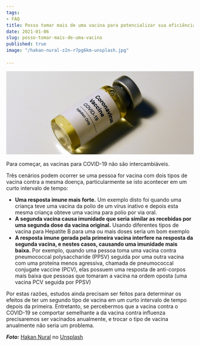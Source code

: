 ```yaml
---
tags:
- FAQ
title: Posso tomar mais de uma vacina para potencializar sua eficiência?
date: 2021-01-06
slug: posso-tomar-mais-de-uma-vacina
published: true
image: "/hakan-nural-z2n-r7pg6km-unsplash.jpg"

---
```

![](/vaccine-covid.jpg)

Para começar, as vacinas para COVID-19 não são intercambiáveis.

Três cenários podem ocorrer se uma pessoa for vacina com dois tipos de vacina contra a mesma doença, particularmente se isto acontecer em um curto intervalo de tempo:

* **Uma resposta imune mais forte.** Um exemplo disto foi quando uma criança teve uma vacina da polio de um vírus inativo e depois esta mesma criança obteve uma vacina para polio por via oral.
* **A segunda vacina causa imunidade que seria similar as recebidas por uma segunda dose da vacina original.** Usando diferentes tipos de vacina para Hepatite B para uma ou mais doses seria um bom exemplo
* **A resposta imune gerada pela primeira vacina interfere na resposta da segunda vacina, e nestes casos, causando uma imunidade mais baixa.** Por exemplo, quando uma pessoa toma uma vacina contra pneumococcal polysaccharide (PPSV) seguida por uma outra vacina com uma proteína menos agressiva, chamada de pneumococcal conjugate vaccine (PCV), elas possuem uma resposta de anti-corpos mais baixa que pessoas que tomaram a vacina na ordem oposta (uma vacina PCV seguida por PPSV)

Por estas razões, estudos ainda precisam ser feitos para determinar os efeitos de ter um segundo tipo de vacina em um curto intervalo de tempo depois da primeira. Entretanto, se percebermos que a vacina contra o COVID-19 se comportar semelhante a da vacina contra influenza precisaremos ser vacinados anualmente, e trocar o tipo de vacina anualmente não seria um problema.

**_Foto:_** [Hakan Nural](https://unsplash.com/@hakannural?utm_source=unsplash&utm_medium=referral&utm_content=creditCopyText) no [Unsplash](https://unsplash.com/s/photos/vaccines?utm_source=unsplash&utm_medium=referral&utm_content=creditCopyText)